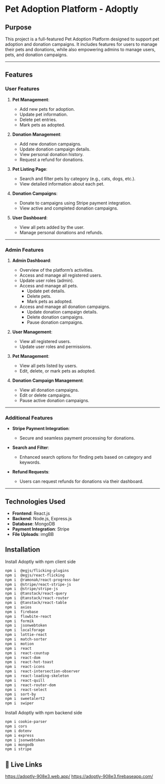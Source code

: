 # Pet Adoption Platform - Adoptly

## Purpose
This project is a full-featured Pet Adoption Platform designed to support pet adoption and donation campaigns. It includes features for users to manage their pets and donations, while also empowering admins to manage users, pets, and donation campaigns.

---

## Features

### User Features
1. **Pet Management**:
   - Add new pets for adoption.
   - Update pet information.
   - Delete pet entries.
   - Mark pets as adopted.

2. **Donation Management**:
   - Add new donation campaigns.
   - Update donation campaign details.
   - View personal donation history.
   - Request a refund for donations.

3. **Pet Listing Page**:
   - Search and filter pets by category (e.g., cats, dogs, etc.).
   - View detailed information about each pet.

4. **Donation Campaigns**:
   - Donate to campaigns using Stripe payment integration.
   - View active and completed donation campaigns.


5. **User Dashboard**:
   - View all pets added by the user.
   - Manage personal donations and refunds.

---

### Admin Features
1. **Admin Dashboard**:
   - Overview of the platform’s activities.
   - Access and manage all registered users.
   - Update user roles (admin).
   - Access and manage all pets.
     - Update pet details.
     - Delete pets.
     - Mark pets as adopted.
   - Access and manage all donation campaigns.
     - Update donation campaign details.
     - Delete donation campaigns.
     - Pause donation campaigns.

2. **User Management**:
   - View all registered users.
   - Update user roles and permissions.

3. **Pet Management**:
   - View all pets listed by users.
   - Edit, delete, or mark pets as adopted.

4. **Donation Campaign Management**:
   - View all donation campaigns.
   - Edit or delete campaigns.
   - Pause active donation campaigns.

---

### Additional Features
- **Stripe Payment Integration**:
  - Secure and seamless payment processing for donations.

- **Search and Filter**:
  - Enhanced search options for finding pets based on category and keywords.

- **Refund Requests**:
  - Users can request refunds for donations via their dashboard.


---



## Technologies Used
- **Frontend**: React.js
- **Backend**: Node.js, Express.js
- **Database**: MongoDB
- **Payment Integration**: Stripe
- **File Uploads**:  imgBB



## Installation

Install Adoptly with npm client side

```bash
npm i  @egjs/flicking-plugins
npm i  @egjs/react-flicking
npm i  @ramonak/react-progress-bar
npm i  @stripe/react-stripe-js
npm i  @stripe/stripe-js
npm i  @tanstack/react-query
npm i  @tanstack/react-router
npm i  @tanstack/react-table
npm i  axios
npm i  firebase
npm i  flowbite-react
npm i  formik
npm i  jsonwebtoken
npm i  localforage
npm i  lottie-react
npm i  match-sorter
npm i  motion
npm i  react
npm i  react-countup
npm i  react-dom
npm i  react-hot-toast
npm i  react-icons
npm i  react-intersection-observer
npm i  react-loading-skeleton
npm i  react-quill
npm i  react-router-dom
npm i  react-select
npm i  sort-by
npm i  sweetalert2
npm i  swiper
```
Install Adoptly with npm backend side

```bash
npm i cookie-parser
npm i cors
npm i dotenv
npm i express
npm i jsonwebtoken
npm i mongodb
npm i stripe
```

## 🔗 Live Links
https://adoptly-908e3.web.app/
https://adoptly-908e3.firebaseapp.com/